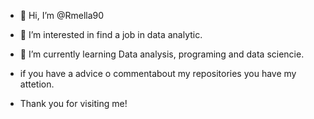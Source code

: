 - 👋 Hi, I’m @Rmella90
- 🌱 I’m interested in find a job in data analytic.
- 🌱 I’m currently learning Data analysis, programing and data sciencie.
  
- if you have a advice o commentabout my repositories you have my attetion.  

- Thank you for visiting me!

<!---
Rmella90/Rmella90 is a ✨ special ✨ repository because its `README.md` (this file) appears on your GitHub profile.
You can click the Preview link to take a look at your changes.
--->
